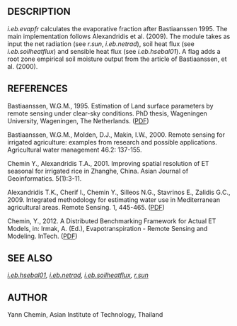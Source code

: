 ## DESCRIPTION

*i.eb.evapfr* calculates the evaporative fraction after Bastiaanssen
1995. The main implementation follows Alexandridis et al. (2009). The
module takes as input the net radiation (see *r.sun*, *i.eb.netrad*),
soil heat flux (see *i.eb.soilheatflux*) and sensible heat flux (see
*i.eb.hsebal01*). A flag adds a root zone empirical soil moisture output
from the article of Bastiaanssen, et al. (2000).

## REFERENCES

Bastiaanssen, W.G.M., 1995. Estimation of Land surface parameters by
remote sensing under clear-sky conditions. PhD thesis, Wageningen
University, Wageningen, The Netherlands.
([PDF](https://edepot.wur.nl/206553))

Bastiaanssen, W.G.M., Molden, D.J., Makin, I.W., 2000. Remote sensing
for irrigated agriculture: examples from research and possible
applications. Agricultural water management 46.2: 137-155.

Chemin Y., Alexandridis T.A., 2001. Improving spatial resolution of ET
seasonal for irrigated rice in Zhanghe, China. Asian Journal of
Geoinformatics. 5(1):3-11.

Alexandridis T.K., Cherif I., Chemin Y., Silleos N.G., Stavrinos E.,
Zalidis G.C., 2009. Integrated methodology for estimating water use in
Mediterranean agricultural areas. Remote Sensing. 1, 445-465.
([PDF](https://doi.org/10.3390/rs1030445))

Chemin, Y., 2012. A Distributed Benchmarking Framework for Actual ET
Models, in: Irmak, A. (Ed.), Evapotranspiration - Remote Sensing and
Modeling. InTech. ([PDF](https://www.intechopen.com/chapters/26115))

## SEE ALSO

*[i.eb.hsebal01](i.eb.hsebal01.md), [i.eb.netrad](i.eb.netrad.md),
[i.eb.soilheatflux](i.eb.soilheatflux.md), [r.sun](r.sun.md)*

## AUTHOR

Yann Chemin, Asian Institute of Technology, Thailand
